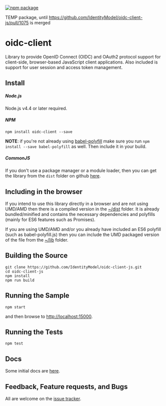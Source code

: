 [![npm package](https://badge.fury.io/js/oidc-client.svg)](https://www.npmjs.com/package/oidc-client)

TEMP package, until https://github.com/IdentityModel/oidc-client-js/pull/1075 is merged

# oidc-client

Library to provide OpenID Connect (OIDC) and OAuth2 protocol support for client-side, browser-based JavaScript client applications.
Also included is support for user session and access token management.

## Install

##### Node.js

Node.js v4.4 or later required.

##### NPM

`npm install oidc-client --save`

**NOTE**: if you're not already using [babel-polyfill](https://www.npmjs.com/package/babel-polyfill) make sure you run
`npm install --save babel-polyfill` as well. Then include it in your build.

##### CommonJS

If you don't use a package manager or a module loader, then you can get the library from the `dist` folder on github [here](dist).

## Including in the browser

If you intend to use this library directly in a browser and are not using UMD/AMD then there is a compiled version in the [~/dist](dist) folder.
It is already bundled/minified and contains the necessary dependencies and polyfills (mainly for ES6 features such as Promises).

If you are using UMD/AMD and/or you already have included an ES6 polyfill (such as babel-polyfill.js) then you can include the UMD packaged version of the file from the [~/lib](lib) folder.

## Building the Source

```
git clone https://github.com/IdentityModel/oidc-client-js.git
cd oidc-client-js
npm install
npm run build
```

## Running the Sample

`npm start`

and then browse to [http://localhost:15000](http://localhost:15000).

## Running the Tests

`npm test`

## Docs

Some initial docs are [here](https://github.com/IdentityModel/oidc-client-js/wiki).

## Feedback, Feature requests, and Bugs

All are welcome on the [issue tracker](https://github.com/IdentityModel/oidc-client-js/issues).
